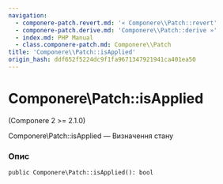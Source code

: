 ```yaml
---
navigation:
  - componere-patch.revert.md: '« Componere\\Patch::revert'
  - componere-patch.derive.md: 'Componere\\Patch::derive »'
  - index.md: PHP Manual
  - class.componere-patch.md: Componere\\Patch
title: 'Componere\\Patch::isApplied'
origin_hash: ddf652f5224dc9f1fa9671347921941ca401ea50
---
```

# Componere\\Patch::isApplied

(Componere 2 >= 2.1.0)

Componere\\Patch::isApplied — Визначення стану

### Опис

```methodsynopsis
public Componere\Patch::isApplied(): bool
```

